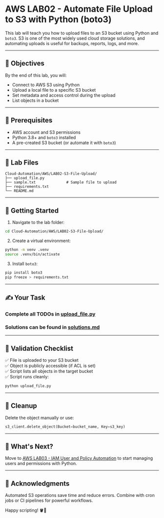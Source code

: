 # AWS LAB02 - Automate File Upload to S3 with Python (boto3)

This lab will teach you how to upload files to an S3 bucket using Python and `boto3`. S3 is one of the most widely used cloud storage solutions, and automating uploads is useful for backups, reports, logs, and more.

---

## 🎯 Objectives

By the end of this lab, you will:
- Connect to AWS S3 using Python
- Upload a local file to a specific S3 bucket
- Set metadata and access control during the upload
- List objects in a bucket

---

## 🧰 Prerequisites

- AWS account and S3 permissions
- Python 3.8+ and `boto3` installed
- A pre-created S3 bucket (or automate it with `boto3`)

---

## 📁 Lab Files

```
Cloud-Automation/AWS/LAB02-S3-File-Upload/
├── upload_file.py
├── sample.txt              # Sample file to upload
├── requirements.txt
└── README.md
```

---

## 🚀 Getting Started

1. Navigate to the lab folder:
```bash
cd Cloud-Automation/AWS/LAB02-S3-File-Upload/
```

2. Create a virtual environment:
```bash
python -m venv .venv
source .venv/bin/activate
```

3. Install `boto3`:
```bash
pip install boto3
pip freeze > requirements.txt
```

---

## ✍️ Your Task

### Complete all TODOs in [upload_file.py](./upload_file.py)
### Solutions can be found in [solutions.md](./solutions.md)

---

## 🧪 Validation Checklist

✅ File is uploaded to your S3 bucket  
✅ Object is publicly accessible (if ACL is set)  
✅ Script lists all objects in the target bucket  
✅ Script runs cleanly:
```bash
python upload_file.py
```

---

## 🧹 Cleanup
Delete the object manually or use:
```python
s3_client.delete_object(Bucket=bucket_name, Key=s3_key)
```

---

## 💬 What's Next?
Move to [AWS LAB03 - IAM User and Policy Automation](../LAB03-IAM-User-and-Policy-Automation/) to start managing users and permissions with Python.

---

## 🙏 Acknowledgments
Automated S3 operations save time and reduce errors. Combine with cron jobs or CI pipelines for powerful workflows.

Happy scripting! 🪣🐍

